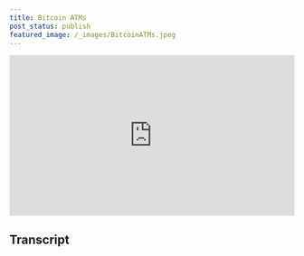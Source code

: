 ```yaml
---
title: Bitcoin ATMs
post_status: publish
featured_image: /_images/BitcoinATMs.jpeg
---
```


<div style="padding:56.25% 0 0 0;position:relative;"><iframe src="https://player.vimeo.com/video/844664522?badge=0&amp;autopause=0&amp;player_id=0&amp;app_id=58479" frameborder="0" allow="autoplay; fullscreen; picture-in-picture" allowfullscreen style="position:absolute;top:0;left:0;width:100%;height:100%;" title="069 Bitcoin ATMs"></iframe></div>

<div style="margin-bottom:30px;"></div>

## Transcript

